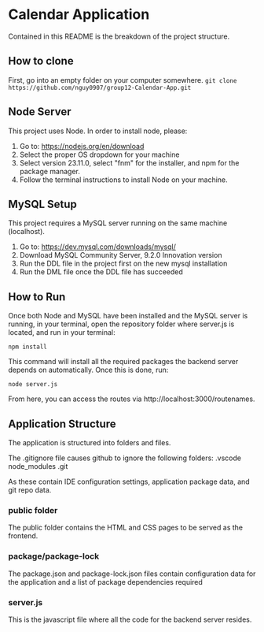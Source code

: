 # Calendar Application
Contained in this README is the breakdown of the project structure.

## How to clone 
First, go into an empty folder on your computer somewhere.
`git clone https://github.com/nguy0907/group12-Calendar-App.git`

## Node Server
This project uses Node. In order to install node, please: 
1. Go to: https://nodejs.org/en/download
2. Select the proper OS dropdown for your machine
3. Select version 23.11.0, select "fnm" for the installer, and npm for the package manager.
4. Follow the terminal instructions to install Node on your machine.

## MySQL Setup
This project requires a MySQL server running on the same machine (localhost).
1. Go to: https://dev.mysql.com/downloads/mysql/
2. Download MySQL Community Server, 9.2.0 Innovation version
3. Run the DDL file in the project first on the new mysql installation
4. Run the DML file once the DDL file has succeeded

## How to Run
Once both Node and MySQL have been installed and the MySQL server is running, in your terminal, open the repository folder where server.js is located, and run in your terminal:

`npm install`

This command will install all the required packages the backend server depends on automatically. Once this is done, run:

`node server.js`

From here, you can access the routes via http://localhost:3000/routenames.

## Application Structure

The application is structured into folders and files.

The .gitignore file causes github to ignore the following folders:
.vscode
node_modules
.git

As these contain IDE configuration settings, application package data, and git repo data.

### public folder
The public folder contains the HTML and CSS pages to be served as the frontend.

### package/package-lock
The package.json and package-lock.json files contain configuration data for the application and a list of package dependencies required 

### server.js
This is the javascript file where all the code for the backend server resides.